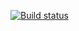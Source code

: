 [![Build status](https://ci.appveyor.com/api/projects/status/5guf5a1mwr9q5qpa?svg=true)](https://ci.appveyor.com/project/scriperirk/api-ci-2-au8jd)